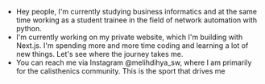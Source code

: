 - Hey people, I'm currently studying business informatics and at the same time working as a student trainee in the field of network automation with python.
- I'm currently working on my private website, which I'm building with Next.js. I'm spending more and more time coding and learning a lot of new things. Let's see where the journey takes me.
- You can reach me via Instagram @melihdihya_sw, where I am primarily for the calisthenics community. This is the sport that drives me
